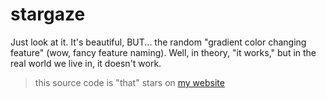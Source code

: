 # stargaze

Just look at it. It's beautiful, BUT... the random "gradient color changing feature" (wow, fancy feature naming). Well, in theory, "it works," but in the real world we live in, it doesn't work.



> this source code is "that" stars on [my website](https://mikailthoriq.my.id)
